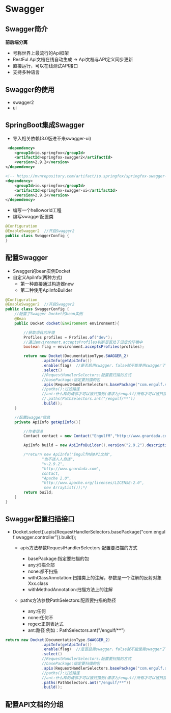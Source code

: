 # Swagger
## Swagger简介
**前后端分离**  

- 号称世界上最流行的Api框架
- RestFul Api文档在线自动生成 -> Api文档与API定义同步更新
- 直接运行，可以在线测试API接口
- 支持多种语言

## Swagger的使用
- swagger2
- ui

## SpringBoot集成Swagger
- 导入相关依赖(3.0版进不来swagger-ui)
```xml
 <dependency>
    <groupId>io.springfox</groupId>
    <artifactId>springfox-swagger2</artifactId>
    <version>2.9.2</version>
</dependency>

<!-- https://mvnrepository.com/artifact/io.springfox/springfox-swagger-ui -->
<dependency>
    <groupId>io.springfox</groupId>
    <artifactId>springfox-swagger-ui</artifactId>
    <version>2.9.2</version>
</dependency>
```

- 编写一个helloworld工程
- 编写swagger配置类
```java
@Configuration
@EnableSwagger2  //开启Swagger2
public class SwaggerConfig {
}
```

## 配置Swagger
- Swagger的bean实例Docket
- 自定义ApiInfo(两种方式)
    - 第一种直接通过构造器new
    - 第二种使用ApiInfoBuilder
```java
@Configuration
@EnableSwagger2  //开启Swagger2
public class SwaggerConfig {
    //配置了Swagger Docket的bean实例
    @Bean
    public Docket docket(Environment environment){

        //获取项目的环境
        Profiles profiles = Profiles.of("dev");
        //通过environment.acceptsProfiles判断是否处于设定的环境中
        boolean flag = environment.acceptsProfiles(profiles);

        return new Docket(DocumentationType.SWAGGER_2)
                .apiInfo(getApiInfo())
                .enable(flag)  //是否启用swagger，false就不能使用swagger了
                .select()
                //RequestHandlerSelectors:配置要扫描的方式
                //basePackage:指定要扫描的包
                .apis(RequestHandlerSelectors.basePackage("com.engulf.swagger.controller"))
                //paths():过滤路径
                //ant:什么样的请求才可以被扫描到(请求为/engulf/所有才可以被扫描到，控制器处理的请求中没有/engulf开头的请求，所以什么都扫不到)
                //.paths(PathSelectors.ant("/engulf/**"))
                .build();
    }

    //配置Swagger信息
    private ApiInfo getApiInfo(){

        //作者信息
        Contact contact = new Contact("EngulfM","http://www.gnardada.com","1216982545@qq.com");

        ApiInfo build = new ApiInfoBuilder().version("2.9.2").description("情人眼里出西施").build();

        /*return new ApiInfo("EngulfM的API文档",
                "色不迷人人自迷",
                "v-2.9.2",
                "http://www.gnardada.com",
                contact,
                "Apache 2.0",
                "http://www.apache.org/licenses/LICENSE-2.0",
                 new ArrayList());*/
        return build;
    }
}
```
## Swagger配置扫描接口
- Docket.select().apis(RequestHandlerSelectors.basePackage("com.engulf.swagger.controller")).build();
  - apis方法参数RequestHandlerSelectors:配置要扫描的方式
    - basePackage:指定要扫描的包
    - any:扫描全部
    - none:都不扫描
    - withClassAnnotation:扫描类上的注解，参数是一个注解的反射对象 Xxx.class
    - withMethodAnnotation:扫描方法上的注解

  - paths方法参数PathSelectors:配置要扫描的路径
    - any:任何
    - none:任何不
    - regex:正则表达式
    - ant:路径 例如：PathSelectors.ant("/engulf/**")

```java
return new Docket(DocumentationType.SWAGGER_2)
                .apiInfo(getApiInfo())
                .enable(flag)  //是否启用swagger，false就不能使用swagger了
                .select()
                //RequestHandlerSelectors:配置要扫描的方式
                //basePackage:指定要扫描的包
                .apis(RequestHandlerSelectors.basePackage("com.engulf.swagger.controller"))
                //paths():过滤路径
                //ant:什么样的请求才可以被扫描到(请求为/engulf/所有才可以被扫描到，控制器处理的请求中没有/engulf开头的请求，所以什么都扫不到)
                .paths(PathSelectors.ant("/engulf/**"))
                .build();
```

## 配置API文档的分组
